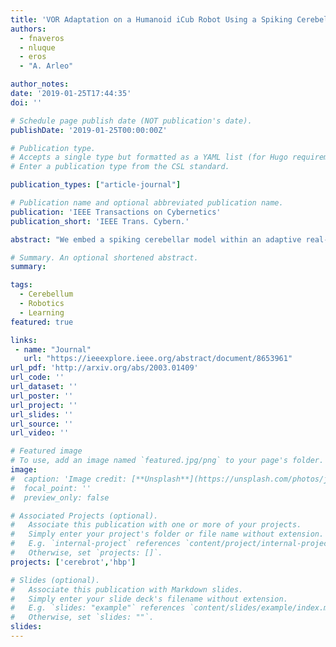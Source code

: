 ```yaml
---
title: 'VOR Adaptation on a Humanoid iCub Robot Using a Spiking Cerebellar Model'
authors:
  - fnaveros
  - nluque
  - eros
  - "A. Arleo"

author_notes:
date: '2019-01-25T17:44:35'
doi: ''

# Schedule page publish date (NOT publication's date).
publishDate: '2019-01-25T00:00:00Z'

# Publication type.
# Accepts a single type but formatted as a YAML list (for Hugo requirements).
# Enter a publication type from the CSL standard.

publication_types: ["article-journal"]

# Publication name and optional abbreviated publication name.
publication: 'IEEE Transactions on Cybernetics'
publication_short: 'IEEE Trans. Cybern.'

abstract: "We embed a spiking cerebellar model within an adaptive real-time (RT) control loop that is able to operate a real robotic body (iCub) when performing different vestibulo-ocular reflex (VOR) tasks. The spiking neural network computation, including event- and time-driven neural dynamics, neural activity, and spike-timing dependent plasticity (STDP) mechanisms, leads to a nondeterministic computation time caused by the neural activity volleys encountered during cerebellar simulation. This nondeterministic computation time motivates the integration of an RT supervisor module that is able to ensure a well-orchestrated neural computation time and robot operation. Actually, our neurorobotic experimental setup (VOR) benefits from the biological sensory motor delay between the cerebellum and the body to buffer the computational overloads as well as providing flexibility in adjusting the neural computation time and RT operation. The RT supervisor module provides for incremental countermeasures that dynamically slow down or speed up the cerebellar simulation by either halting the simulation or disabling certain neural computation features (i.e., STDP mechanisms, spike propagation, and neural updates) to cope with the RT constraints imposed by the real robot operation. This neurorobotic experimental setup is applied to different horizontal and vertical VOR adaptive tasks that are widely used by the neuroscientific community to address cerebellar functioning. We aim to elucidate the manner in which the combination of the cerebellar neural substrate and the distributed plasticity shapes the cerebellar neural activity to mediate motor adaptation. This paper underlies the need for a two-stage learning process to facilitate VOR acquisition."

# Summary. An optional shortened abstract.
summary:

tags:
  - Cerebellum
  - Robotics
  - Learning
featured: true

links:
 - name: "Journal"
   url: "https://ieeexplore.ieee.org/abstract/document/8653961"
url_pdf: 'http://arxiv.org/abs/2003.01409'
url_code: ''
url_dataset: ''
url_poster: ''
url_project: ''
url_slides: ''
url_source: ''
url_video: ''

# Featured image
# To use, add an image named `featured.jpg/png` to your page's folder.
image:
#  caption: 'Image credit: [**Unsplash**](https://unsplash.com/photos/jdD8gXaTZsc)'
#  focal_point: ''
#  preview_only: false

# Associated Projects (optional).
#   Associate this publication with one or more of your projects.
#   Simply enter your project's folder or file name without extension.
#   E.g. `internal-project` references `content/project/internal-project/index.md`.
#   Otherwise, set `projects: []`.
projects: ['cerebrot','hbp']

# Slides (optional).
#   Associate this publication with Markdown slides.
#   Simply enter your slide deck's filename without extension.
#   E.g. `slides: "example"` references `content/slides/example/index.md`.
#   Otherwise, set `slides: ""`.
slides:
---
```

